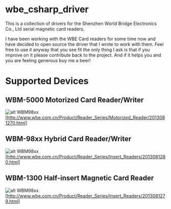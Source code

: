 # wbe_csharp_driver
This is a collection of drivers for the Shenzhen World Bridge Electronics Co., Ltd serial magnetic card readers. 

I have been working with the WBE Card readers for some time now and have decided to open source the driver that I wrote to work with them. Feel free to use it anyway that you see fit the only thing I ask is that if you improve on it please contribute back to the project. And if it helps you and you are feeling generous buy me a beer!

# Supported Devices

## WBM-5000 Motorized Card Reader/Writer
![alt WBM98xx](https://raw.githubusercontent.com/phpn00b/wbe_csharp_driver/master/device_images/WBM5000.jpg)
[http://www.wbe.com.cn/Product/Reader_Series/Motorized_Reader/2013081270.html]

## WBM-98xx  Hybrid Card Reader/Writer
![alt WBM98xx](https://raw.githubusercontent.com/phpn00b/wbe_csharp_driver/master/device_images/WBM98xx.jpg)
[http://www.wbe.com.cn/Product/Reader_Series/Insert_Readers/2013081280.html]

## WBM-1300 Half-insert Magnetic Card Reader
![alt WBM98xx](https://raw.githubusercontent.com/phpn00b/wbe_csharp_driver/master/device_images/WBM1300.jpg)
[http://www.wbe.com.cn/Product/Reader_Series/Insert_Readers/2013081279.html]
